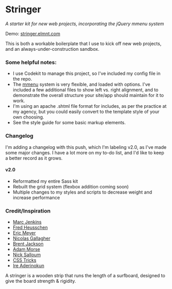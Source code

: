 # Stringer

_A starter kit for new web projects, incorporating the jQuery mmenu system_

Demo: [stringer.elmnt.com](http://stringer.elmnt.com "stringer.elmnt.com")

This is both a workable boilerplate that I use to kick off new web projects, and an always-under-construction sandbox.

### Some helpful notes:
- I use Codekit to manage this project, so I've included my config file in the repo.
- The [mmenu](http://mmenu.frebsite.nl "mmenu") system is very flexible, and loaded with options. I've included a few additional files to show left vs. right alignment, and to demonstrate the overall structure your site/app should maintain for it to work.
- I'm using an apache .shtml file format for includes, as per the practice at my agency, but you could easily convert to the template style of your own choosing. 
- See the style guide for some basic markup elements.

### Changelog

I'm adding a changelog with this push, which I'm labeling v2.0, as I've made some major changes. I have a lot more on my to-do list, and I'd like to keep a better record as it grows.

#### v2.0
- Reformatted my entire Sass kit 
- Rebuilt the grid system (flexbox addition coming soon)
- Multiple changes to my styles and scripts to decrease weight and increase performance

### Credit/Inspiration

- [Marc Jenkins](https://github.com/marcjenkins "Marc Jenkins")
- [Fred Heusschen](https://github.com/FrDH "Fred Heusschen")
- [Eric Meyer](http://meyerweb.com "Eric Meyer Reset")
- [Nicolas Gallagher](https://github.com/necolas/normalize.css/ "normalize.css")
- [Brent Jackson](http://jxnblk.com "Brent Jackson")
- [Adam Morse](http://mrmrs.cc "Adam Morse")
- [Nick Salloum](http://callmenick.com/ "Nick Salloum")
- [CSS Tricks](http://css-tricks.com "CSS Tricks")
- [Ire Aderinokun](http://formhack.io "Ire Aderinokun")

A stringer is a wooden strip that runs the length of a surfboard, designed to give the board strength &amp; rigidity.

